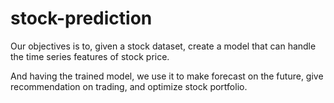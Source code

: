 # stock-prediction

Our objectives is to, given a stock dataset, create a model that can handle the time series features of stock price.

And having the trained model, we use it to make forecast on the future, give recommendation on trading, and optimize stock portfolio.